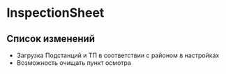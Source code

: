 # InspectionSheet

## Список изменений 

* Загрузка Подстанций и ТП в соответствии с районом в настройках
* Возможность очищать пункт осмотра
 

